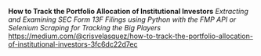**How to Track the Portfolio Allocation of Institutional Investors**
*Extracting and Examining SEC Form 13F Filings using Python with the FMP API or Selenium Scraping for Tracking the Big Players*
https://medium.com/@crisvelasquez/how-to-track-the-portfolio-allocation-of-institutional-investors-3fc6dc22d7ec

